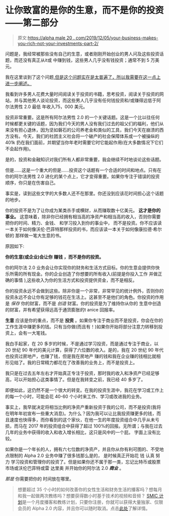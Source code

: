 # 让你致富的是你的生意，而不是你的投资——第二部分

> 原文:[https://alpha male 20 . com/2019/12/05/your-business-makes-you-rich-not-your-investments-part-2/](https://alphamale20.com/2019/12/05/your-business-makes-you-rich-not-your-investments-part-2/)

问题是，我经常被那些没有自己的生意，或者刚刚开始创业的男人问及这些投资话题，而还没有真正从it或 中赚到钱，这些男人几乎没有钱投资；通常不到 5 万美元。

我在这里谈到了这个问题[,但是这个问题实在是太普遍了，所以我需要在这一点上进一步阐述。](https://calebjonesblog.com/your-business-makes-you-rich-not-your-investments/)

我看到许多男人花费大量时间阅读关于投资的书籍，思考投资，阅读关于投资的网站，并与其他男人谈论投资，而这些男人几乎没有任何钱投资和/或赚得远低于阿尔法男性 2.0 最低 年收入75，000 美元。

投资非常重要。这是所有阿尔法男性 2.0 的一个关键话题。这是一个比以往任何时候都更关键的话题，因为我们今天的男人没有我们过去的祖父们的福利，他们从来没有担心退休，因为坚如磐石的公司养老金和类似的工具，我们今天在崩溃的西方没有。今天，我们的社团主义社会将一个破产的社会保障体系或一个被操纵的 401k 扔在我们面前，并期望当你年老时需要它时它能起作用(在大多数情况下它们不会起作用)。

是的，投资和金融知识对我们所有人都非常重要，我会继续不时地谈论这些话题。

但是……这是一个重大的但是……投资这个话题有一个合适的时间和地点。只有在你的阿尔法男性 2.0 进化的某个点上，它才变得重要。如果你专注于错误的投资顺序，你只是在伤害自己。

事实是，读到这些文字的大多数人还不在那里。你还没到应该花时间担心这个话题的地步。

你的投资不是为了让你成为某类杀手或横财，从而赚取数十亿美元。 **这才是你的事业。** 这意味着，除非你已经拥有相当高的净资产和相当高的收入，否则你需要把你的时间、精力、金钱、 和学习投入到你的事业中， 而不是投资。你不应该读一本关于如何像沃伦·巴菲特那样投资的书，而应该读一本关于如何像康拉德·希尔顿的 那样做一笔大生意的书。

原因如下:

**你的生意(或企业)会让你** **赚钱** **，而不是你的投资。**

你的阿尔法 2.0 业务会让你实现你的财务和生活方式目标。你的生意会提供你快乐所需的所有现金。你的企业创造了你想要的所有收入(前提是你投入工作 并做正确的事情 ),这些收入为你的生活方式和投资提供资金，而不是相反。

你的投资永远不会做到这些。除非你是一个非常，非常罕见的统计例外，否则你的投资永远不会让你有足够的钱花在生活上。这甚至不是他们的角色。你投资的作用是 *保存* 你的财富，而不是 *创造* 财富。你的投资是为了维持你从你的 生意中创造的财富，并有希望获得远高于通货膨胀的t anice 回报率。

**生意** 应该是你的重点，而不是 **投资** 。如果你专注于商业而不是投资，你会在你的工作生涯中赚更多的钱。只有当你做(而且有！)如果你开始将部分注意力转移到投资上，会有一大笔钱。

我白手起家，在 20 多岁的时候，不是通过学习投资，而是通过专注于商业，以 20 世纪 90 年代的美元计算，获得了六位数的收入。是的，我在 20 世纪 90 年代也投资过房地产，也赚了钱，但是我在房地产 赚的钱和我在企业赚的钱相比就相形见绌了。我的日常精力都花在了改善我的业务上，而不是投资上。

我只是在过去五年左右才开始真正专注于投资，那时我的收入和净资产已经足够高，可以开始担心这类事情了。但是在我转变之前，我已经 40 多岁了。

即便如此，这仍然不是一个很大的转变。在我的投资生涯中，我花在学习或工作上的每一个小时，可能会花 40-60 个小时来工作、学习或改进我的业务。

事实上，我早就决定将相当比例的净资产重新投资于我的公司，而不是投资(我将在明年年初宣布一些重大消息)。为什么？因为我可以让比我投资赚更多的钱，而且速度也快得多，而你看到的这个家伙，在他一生的年度投资组合中几乎从未亏损，而马在 2017 年的投资组合中获得了超过 100%的回报。无所谓；与我在过去几年的业务中获得的收入和收入增长相比，这只是风中的一个屁。 字面上没有比较。

如果你是一个年长的人，拥有六七位数的净资产，并且你从你有利可图的、不受地点限制的 Alpha 2.0 业务中赚了很多钱那么是的， 是时候真正开始花 钱 认真 努力 学习投资和管理你的投资了。但是如果你还不属于那一类，忘记比特币或股票市场或沃伦巴菲特或雷 达里奥 并开始你的阿尔法 2.0 ***商业*** 。

*那是* 你需要把你的 时间放在哪里。

> 想要超过 35 个小时的如何改善你的女性生活和财务生活的播客吗？想每月和我一起做两次教练吗？想要获得数小时基于技术的视频和音频？ [SMIC 计划](https://alphamale20.kartra.com/page/vIL17)是一个月度播客和教练计划，只要你注册，你就可以获得大量独家、仅限会员的 Alpha 2.0 内容，并且你可以随时取消。点击[此处](https://alphamale20.kartra.com/page/vIL17)了解详情。